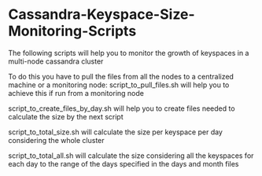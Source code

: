 Cassandra-Keyspace-Size-Monitoring-Scripts
==========================================
The following scripts will help you to monitor the growth of keyspaces in a multi-node cassandra cluster

To do this you have to pull the files from all the nodes to a centralized machine or a monitoring node:
script_to_pull_files.sh will help you to achieve this if run from a monitoring node

script_to_create_files_by_day.sh will help you to create files needed to calculate the size by the next script

script_to_total_size.sh will calculate the size per keyspace per day considering the whole cluster

script_to_total_all.sh will calculate the size considering all the keyspaces for each day to the range of the days specified in the days and month files
